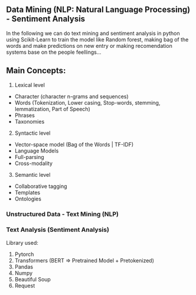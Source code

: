 ## Data Mining (NLP: Natural Language Processing) - Sentiment Analysis

In the following we can do text mining and sentiment analysis in python using Scikit-Learn to train the model like Random forest, making bag of the words and make predictions on new entry or making recomendation systems base on the people feellings...

## Main Concepts:
1. Lexical level
<ul>
  <li>Character (character n-grams and sequences)</li>
  <li>Words (Tokenization, Lower casing, Stop-words, stemming, lemmatization, Part of Speech)</li>
  <li>Phrases</li>
  <li>Taxonomies</li>
</ul>


2. Syntactic level
<ul>
  <li>Vector-space model (Bag of the Words | TF-IDF)</li>
  <li>Language Models</li>
  <li>Full-parsing</li>
  <li>Cross-modality</li>
</ul>


3. Semantic level
<ul>
  <li>Collaborative tagging</li>
  <li>Templates</li>
  <li>Ontologies</li>
</ul>  

### Unstructured Data - Text Mining (NLP)
### Text Analysis (Sentiment Analysis)
Library used: 
1. Pytorch
2. Transformers (BERT => Pretrained Model + Pretokenized)
3. Pandas
4. Numpy
5. Beautiful Soup
6. Request



